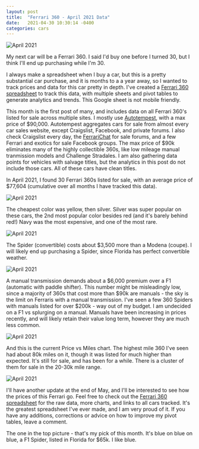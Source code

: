 ```yaml
---
layout: post
title:  "Ferrari 360 - April 2021 Data"
date:   2021-04-30 10:30:14 -0400
categories: cars
---
```


![April 2021](/images/360-april2021/360.jpg)

My next car will be a Ferrari 360. I said I'd buy one before I turned 30, but I think I'll end up purchasing while I'm 30. 

I always make a spreadsheet when I buy a car, but this is a pretty substantial car purchase, and it is months to a a year away, so I wanted to track prices and data for this car pretty in depth. I've created a [Ferrari 360 spreadsheet](https://rskelton.com/360) to track this data, with multiple sheets and pivot tables to generate analytics and trends. This Google sheet is not mobile friendly. 

This month is the first post of many, and includes data on all Ferrari 360's listed for sale across multiple sites. I mostly use [Autotempest](https://www.autotempest.com/results?make=ferrari&model=360&zip=32905&maxprice=90000), with a max price of $90,000. Autotempest aggregates cars for sale from almost every car sales website, except Craigslist, Facebook, and private forums. I also check Craigslist every day, the [FerrariChat](https://www.ferrarichat.com/forum/search/96788032/?q=360&t=post&o=date&c[title_only]=1&c[node]=303+242&c[prefix]=7+8+10+11+9) for sale forums, and a few Ferrari and exotics for sale Facebook groups. The max price of $90k eliminates many of the highly collectible 360s, like low mileage manual tranmission models and Challenge Stradales. I am also gathering data points for vehicles with salvage titles, but the analytics in this post do not include those cars. All of these cars have clean titles. 

In April 2021, I found 30 Ferrari 360s listed for sale, with an average price of $77,604 (cumulative over all months I have tracked this data).

![April 2021](/images/360-april2021/overall.png)

The cheapest color was yellow, then silver. Silver was super popular on these cars, the 2nd most popular color besides red (and it's barely behind red!) Navy was the most expensive, and one of the most rare. 

![April 2021](/images/360-april2021/color.png)

The Spider (convertible) costs about $3,500 more than a Modena (coupe). I will likely end up purchasing a Spider, since Florida has perfect convertible weather. 

![April 2021](/images/360-april2021/style.png)

A manual transmission demands about a $6,000 premium over a F1 (automatic with paddle shifter). This number might be misleadingly low, since a majority of 360s that cost more than $90k are manuals - the sky is the limit on Ferraris with a manual transmission. I've seen a few 360 Spiders with manuals listed for over $200k - way out of my budget. I am undecided on a F1 vs splurging on a manual. Manuals have been increasing in prices recently, and will likely retain their value long term, however they are much less common. 

![April 2021](/images/360-april2021/trans.png)

And this is the current Price vs Miles chart. The highest mile 360 I've seen had about 80k miles on it, though it was listed for much higher than expected. It's still for sale, and has been for a while. There is a cluster of them for sale in the 20-30k mile range. 

![April 2021](/images/360-april2021/miles.png)

I'll have another update at the end of May, and I'll be interested to see how the prices of this Ferrari go. Feel free to check out the [Ferrari 360 spreadsheet](https://rskelton.com/360) for the raw data, more charts, and links to all cars tracked. It's the greatest spreadsheet I've ever made, and I am very proud of it. If you have any additions, corrections or advice on how to improve my pivot tables, leave a comment. 

The one in the top picture - that's my pick of this month. It's blue on blue on blue, a F1 Spider, listed in Florida for $65k. I like blue. 

